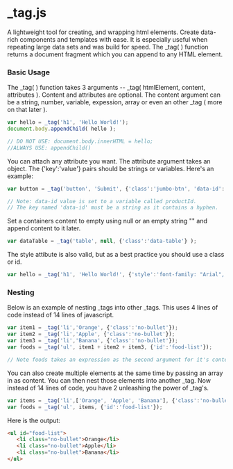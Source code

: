 # _tag.js
A lightweight tool for creating, and wrapping html elements. Create data-rich components and templates with ease. It is especially useful when repeating large data sets and was build for speed. The _tag( ) function returns a document fragment which you can append to any HTML element.

### Basic Usage
The _tag( ) function takes 3 arguments -- _tag( htmlElement, content, attributes ). Content and attributes are optional. The content argument can be a string, number, variable, expession, array or even an other _tag ( more on that later ).
```javascript
var hello = _tag('h1', 'Hello World!');
document.body.appendChild( hello );

// DO NOT USE: document.body.innerHTML = hello;
//ALWAYS USE: appendChild()
```
You can attach any attribute you want. The attribute argument takes an object. The {'key':'value'} pairs should be strings or variables. Here's an example:
```javascript
var button = _tag('button', 'Submit', {'class':'jumbo-btn', 'data-id': productId } );

// Note: data-id value is set to a variable called productId.
// The key named 'data-id' must be a string as it contains a hyphen.
```
Set a containers content to empty using null or an empty string "" and append content to it later.
```javascript
var dataTable = _tag('table', null, {'class':'data-table'} );
```

The style attibute is also valid, but as a best practice you should use a class or id.
```javascript
var hello = _tag('h1', 'Hello World!', {'style':'font-family: "Arial", sans-serif; color:red'} );
```
### Nesting
Below is an example of nesting _tags into other _tags. This uses 4 lines of code instead of 14 lines of javascript.
```javascript
var item1 = _tag('li','Orange', {'class':'no-bullet'});
var item2 = _tag('li','Apple', {'class':'no-bullet'});
var item3 = _tag('li','Banana', {'class':'no-bullet'});
var foods = _tag('ul', item1 + item2 + item3, {'id':'food-list'});

// Note foods takes an expression as the second argument for it's content.
```
You can also create multiple elements at the same time by passing an array in as content. You can then nest those elements into another _tag. Now instead of 14 lines of code, you have 2 unleashing the power of _tag's. 
```javascript
var items = _tag('li',['Orange', 'Apple', 'Banana'], {'class':'no-bullet'});
var foods = _tag('ul', items, {'id':'food-list'});
```
Here is the output:
```html
<ul id="food-list">
   <li class="no-bullet">Orange</li>
   <li class="no-bullet">Apple</li>
   <li class="no-bullet">Banana</li>
</ul>
```

